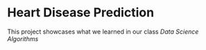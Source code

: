 # Heart Disease Prediction
This project showcases what we learned in our class *Data Science Algorithms*
